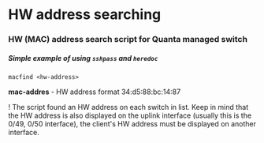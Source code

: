 # HW address searching
### HW (MAC) address search script for Quanta managed switch
##### Simple example of using `sshpass` and `heredoc`

```macfind <hw-address>```

**mac-addres** - HW address format 34:d5:88:bc:14:87

! The script found an HW address on each switch in list. Keep in mind that the HW address is also displayed on the uplink interface (usually this is the 0/49, 0/50 interface), the client's HW address must be displayed on another interface.
